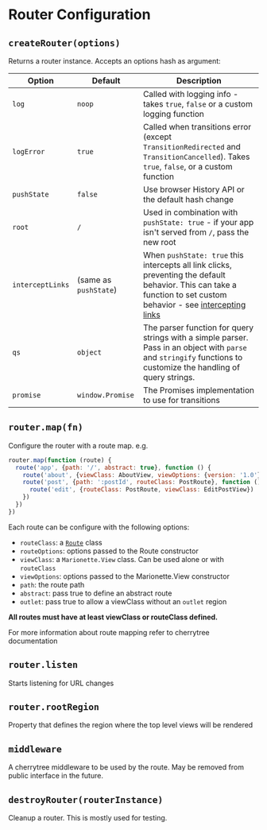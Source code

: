 # Router Configuration

## `createRouter(options)`

 Returns a router instance. Accepts an options hash as argument:

| Option | Default | Description |
|--------|---------|-------------|
| `log`  | `noop` | Called with logging info - takes `true`, `false` or a custom logging function |
| `logError` | `true` | Called when transitions error (except `TransitionRedirected` and `TransitionCancelled`). Takes `true`, `false`, or a custom function |
| `pushState` | `false` | Use browser History API or the default hash change |
| `root` | `/` | Used in combination with `pushState: true` - if your app isn't served from `/`, pass the new root |
| `interceptLinks` | (same as `pushState`) | When `pushState: true` this intercepts all link clicks, preventing the default behavior. This can take a function to set custom behavior - see [intercepting links](#intercepting-links) |
| `qs` | `object` | The parser function for query strings with a simple parser. Pass in an object with `parse` and `stringify` functions to customize the handling of query strings. |
| `promise` | `window.Promise` | The Promises implementation to use for transitions |


## `router.map(fn)`

Configure the router with a route map. e.g.

```js
router.map(function (route) {
  route('app', {path: '/', abstract: true}, function () {
    route('about', {viewClass: AboutView, viewOptions: {version: '1.0'}})
    route('post', {path: ':postId', routeClass: PostRoute}, function () {
      route('edit', {routeClass: PostRoute, viewClass: EditPostView})
    })
  })
})
```

Each route can be configure with the following options:

 * `routeClass`: a [`Route`](./route.md) class
 * `routeOptions`: options passed to the Route constructor
 * `viewClass`: a `Marionette.View` class. Can be used alone or with `routeClass`
 * `viewOptions`: options passed to the Marionette.View constructor
 * `path`: the route path
 * `abstract`: pass true to define an abstract route
 * `outlet`: pass true to allow a viewClass without an `outlet` region

**All routes must have at least viewClass or routeClass defined.**

For more information about route mapping refer to cherrytree documentation

## `router.listen`

 Starts listening for URL changes

## `router.rootRegion`

 Property that defines the region where the top level views will be rendered

## `middleware`

  A cherrytree middleware to be used by the route. May be removed from public interface in the future.

## `destroyRouter(routerInstance)`

  Cleanup a router. This is mostly used for testing.
